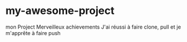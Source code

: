 # my-awesome-project
mon Project Merveilleux
achievements
J'ai réussi à faire clone, pull et je m'apprête à faire push
